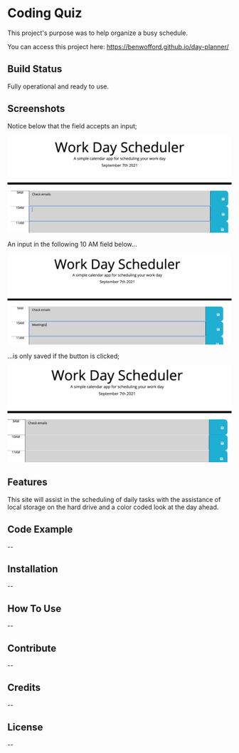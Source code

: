 # Coding Quiz #

This project's purpose was to help organize a busy schedule.

You can access this project here: https://benwofford.github.io/day-planner/
## Build Status ##

Fully operational and ready to use.

## Screenshots ##

Notice below that the field accepts an input;

![alt=text field containing "check emails"](images/save-state.png)

An input in the following 10 AM field below...

![alt=text field containing "meetings"](images/refresh.png)

...is only saved if the button is clicked;

![alt=empty text field because nothing was saved](images/no-save.png)

## Features ##

This site will assist in the scheduling of daily tasks with the assistance of local storage on the hard drive and a color coded look at the day ahead.

## Code Example ##

--

## Installation ##

--
## How To Use ##

--

## Contribute ##

--

## Credits ##

--

## License ##

--
